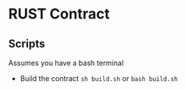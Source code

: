 # RUST Contract

## Scripts
Assumes you have a bash terminal

- Build the contract `sh build.sh` or `bash build.sh`
